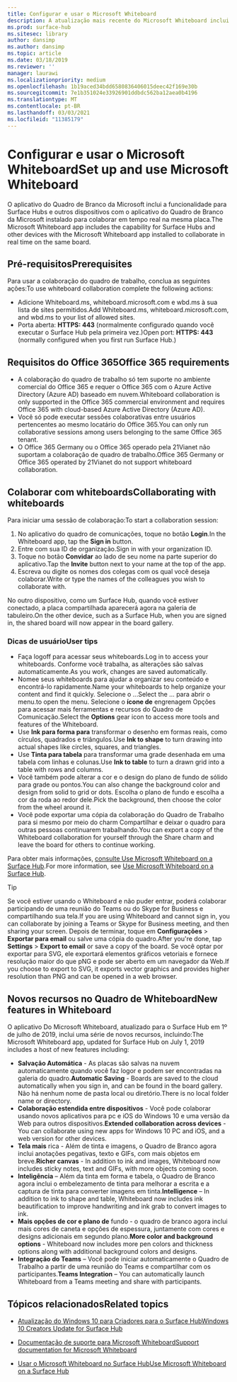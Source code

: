 ```yaml
---
title: Configurar e usar o Microsoft Whiteboard
description: A atualização mais recente do Microsoft Whiteboard inclui a capacidade de dois Surface Hubs colaborarem em tempo real na mesma placa.
ms.prod: surface-hub
ms.sitesec: library
author: dansimp
ms.author: dansimp
ms.topic: article
ms.date: 03/18/2019
ms.reviewer: ''
manager: laurawi
ms.localizationpriority: medium
ms.openlocfilehash: 1b19aced34bdd6580836406015deec42f169e30b
ms.sourcegitcommit: 7e1b351024e33926901ddbdc562ba12aea0b4196
ms.translationtype: MT
ms.contentlocale: pt-BR
ms.lasthandoff: 03/03/2021
ms.locfileid: "11385179"
---
```

# <a name="set-up-and-use-microsoft-whiteboard"></a><span data-ttu-id="0cfc0-103">Configurar e usar o Microsoft Whiteboard</span><span class="sxs-lookup"><span data-stu-id="0cfc0-103">Set up and use Microsoft Whiteboard</span></span>

<span data-ttu-id="0cfc0-104">O aplicativo do Quadro de Branco da Microsoft inclui a funcionalidade para Surface Hubs e outros dispositivos com o aplicativo do Quadro de Branco da Microsoft instalado para colaborar em tempo real na mesma placa.</span><span class="sxs-lookup"><span data-stu-id="0cfc0-104">The Microsoft Whiteboard app includes the capability for Surface Hubs and other devices with the Microsoft Whiteboard app installed to collaborate in real time on the same board.</span></span>

## <a name="prerequisites"></a><span data-ttu-id="0cfc0-105">Pré-requisitos</span><span class="sxs-lookup"><span data-stu-id="0cfc0-105">Prerequisites</span></span>

<span data-ttu-id="0cfc0-106">Para usar a colaboração do quadro de trabalho, conclua as seguintes ações:</span><span class="sxs-lookup"><span data-stu-id="0cfc0-106">To use whiteboard collaboration complete the following actions:</span></span>

- <span data-ttu-id="0cfc0-107">Adicione Whiteboard.ms, whiteboard.microsoft.com e wbd.ms à sua lista de sites permitidos.</span><span class="sxs-lookup"><span data-stu-id="0cfc0-107">Add  Whiteboard.ms, whiteboard.microsoft.com, and wbd.ms to your list of allowed sites.</span></span>
- <span data-ttu-id="0cfc0-108">Porta aberta: **HTTPS: 443** (normalmente configurado quando você executar o Surface Hub pela primeira vez.)</span><span class="sxs-lookup"><span data-stu-id="0cfc0-108">Open port: **HTTPS: 443** (normally configured when you first run Surface Hub.)</span></span>

## <a name="office-365-requirements"></a><span data-ttu-id="0cfc0-109">Requisitos do Office 365</span><span class="sxs-lookup"><span data-stu-id="0cfc0-109">Office 365 requirements</span></span>

- <span data-ttu-id="0cfc0-110">A colaboração do quadro de trabalho só tem suporte no ambiente comercial do Office 365 e requer o Office 365 com o Azure Active Directory (Azure AD) baseado em nuvem.</span><span class="sxs-lookup"><span data-stu-id="0cfc0-110">Whiteboard collaboration is only supported in the Office 365 commercial environment and requires Office 365 with cloud-based Azure Active Directory (Azure AD).</span></span>
- <span data-ttu-id="0cfc0-111">Você só pode executar sessões colaborativas entre usuários pertencentes ao mesmo locatário do Office 365.</span><span class="sxs-lookup"><span data-stu-id="0cfc0-111">You can only run collaborative sessions among users belonging to the same Office 365 tenant.</span></span>
- <span data-ttu-id="0cfc0-112">O Office 365 Germany ou o Office 365 operado pela 21Vianet não suportam a colaboração de quadro de trabalho.</span><span class="sxs-lookup"><span data-stu-id="0cfc0-112">Office 365 Germany or Office 365 operated by 21Vianet do not support whiteboard collaboration.</span></span>

## <a name="collaborating-with-whiteboards"></a><span data-ttu-id="0cfc0-113">Colaborar com whiteboards</span><span class="sxs-lookup"><span data-stu-id="0cfc0-113">Collaborating with whiteboards</span></span>

<span data-ttu-id="0cfc0-114">Para iniciar uma sessão de colaboração:</span><span class="sxs-lookup"><span data-stu-id="0cfc0-114">To start a collaboration session:</span></span>

1. <span data-ttu-id="0cfc0-115">No aplicativo do quadro de comunicações, toque no botão **Login**.</span><span class="sxs-lookup"><span data-stu-id="0cfc0-115">In the Whiteboard app, tap the **Sign in** button.</span></span>
2. <span data-ttu-id="0cfc0-116">Entre com sua ID de organização.</span><span class="sxs-lookup"><span data-stu-id="0cfc0-116">Sign in with your organization ID.</span></span>
3. <span data-ttu-id="0cfc0-117">Toque no botão **Convidar** ao lado de seu nome na parte superior do aplicativo.</span><span class="sxs-lookup"><span data-stu-id="0cfc0-117">Tap the **Invite** button next to your name at the top of the app.</span></span>
4. <span data-ttu-id="0cfc0-118">Escreva ou digite os nomes dos colegas com os qual você deseja colaborar.</span><span class="sxs-lookup"><span data-stu-id="0cfc0-118">Write or type the names of the colleagues you wish to collaborate with.</span></span>

<span data-ttu-id="0cfc0-119">No outro dispositivo, como um Surface Hub, quando você estiver conectado, a placa compartilhada aparecerá agora na galeria de tabuleiro.</span><span class="sxs-lookup"><span data-stu-id="0cfc0-119">On the other device, such as a Surface Hub, when you are signed in, the shared board will now appear in the board gallery.</span></span>

### <a name="user-tips"></a><span data-ttu-id="0cfc0-120">Dicas de usuário</span><span class="sxs-lookup"><span data-stu-id="0cfc0-120">User tips</span></span>

- <span data-ttu-id="0cfc0-121">Faça logoff para acessar seus whiteboards.</span><span class="sxs-lookup"><span data-stu-id="0cfc0-121">Log in to access your whiteboards.</span></span> <span data-ttu-id="0cfc0-122">Conforme você trabalha, as alterações são salvas automaticamente.</span><span class="sxs-lookup"><span data-stu-id="0cfc0-122">As you work, changes are saved automatically.</span></span>
- <span data-ttu-id="0cfc0-123">Nomee seus whiteboards para ajudar a organizar seu conteúdo e encontrá-lo rapidamente.</span><span class="sxs-lookup"><span data-stu-id="0cfc0-123">Name your whiteboards to help organize your content and find it quickly.</span></span> <span data-ttu-id="0cfc0-124">Selecione o ...</span><span class="sxs-lookup"><span data-stu-id="0cfc0-124">Select the …</span></span> <span data-ttu-id="0cfc0-125">para abrir o menu.</span><span class="sxs-lookup"><span data-stu-id="0cfc0-125">to open the menu.</span></span> <span data-ttu-id="0cfc0-126">Selecione o **ícone de** engrenagem Opções para acessar mais ferramentas e recursos do Quadro de Comunicação.</span><span class="sxs-lookup"><span data-stu-id="0cfc0-126">Select the **Options** gear icon to access more tools and features of the Whiteboard.</span></span>
- <span data-ttu-id="0cfc0-127">Use **Ink para forma para** transformar o desenho em formas reais, como círculos, quadrados e triângulos.</span><span class="sxs-lookup"><span data-stu-id="0cfc0-127">Use **Ink to shape** to turn drawing into actual shapes like circles, squares, and triangles.</span></span>
- <span data-ttu-id="0cfc0-128">Use **Tinta para tabela** para transformar uma grade desenhada em uma tabela com linhas e colunas.</span><span class="sxs-lookup"><span data-stu-id="0cfc0-128">Use **Ink to table** to turn a drawn grid into a table with rows and columns.</span></span>
- <span data-ttu-id="0cfc0-129">Você também pode alterar a cor e o design do plano de fundo de sólido para grade ou pontos.</span><span class="sxs-lookup"><span data-stu-id="0cfc0-129">You can also change the background color and design from solid to grid or dots.</span></span> <span data-ttu-id="0cfc0-130">Escolha o plano de fundo e escolha a cor da roda ao redor dele.</span><span class="sxs-lookup"><span data-stu-id="0cfc0-130">Pick the background, then choose the color from the wheel around it.</span></span>
- <span data-ttu-id="0cfc0-131">Você pode exportar uma cópia da colaboração do Quadro de Trabalho para si mesmo por meio do charm Compartilhar e deixar o quadro para outras pessoas continuarem trabalhando.</span><span class="sxs-lookup"><span data-stu-id="0cfc0-131">You can export a copy of the Whiteboard collaboration for yourself through the Share charm and leave the board for others to continue working.</span></span>

<span data-ttu-id="0cfc0-132">Para obter mais informações, [consulte Use Microsoft Whiteboard on a Surface Hub](https://support.office.com/article/use-microsoft-whiteboard-on-a-surface-hub-5c594985-129d-43f9-ace5-7dee96f7621d).</span><span class="sxs-lookup"><span data-stu-id="0cfc0-132">For more information, see [Use Microsoft Whiteboard on a Surface Hub](https://support.office.com/article/use-microsoft-whiteboard-on-a-surface-hub-5c594985-129d-43f9-ace5-7dee96f7621d).</span></span>

> [!TIP]
>  <span data-ttu-id="0cfc0-133">Se você estiver usando o Whiteboard e não puder entrar, poderá colaborar participando de uma reunião do Teams ou do Skype for Business e compartilhando sua tela.</span><span class="sxs-lookup"><span data-stu-id="0cfc0-133">If you are using Whiteboard and cannot sign in, you can collaborate by joining a Teams or Skype for Business meeting, and then sharing your screen.</span></span> <span data-ttu-id="0cfc0-134">Depois de terminar, toque em **Configurações**  >  **Exportar para email** ou salve uma cópia do quadro.</span><span class="sxs-lookup"><span data-stu-id="0cfc0-134">After you're done, tap **Settings** > **Export to email** or save a copy of the board.</span></span> <span data-ttu-id="0cfc0-135">Se você optar por exportar para SVG, ele exportará elementos gráficos vetoriais e fornece resolução maior do que pNG e pode ser aberto em um navegador da Web.</span><span class="sxs-lookup"><span data-stu-id="0cfc0-135">If you choose to export to SVG, it exports vector graphics and provides higher resolution than PNG and can be opened in a web browser.</span></span>

## <a name="new-features-in-whiteboard"></a><span data-ttu-id="0cfc0-136">Novos recursos no Quadro de Whiteboard</span><span class="sxs-lookup"><span data-stu-id="0cfc0-136">New features in Whiteboard</span></span>

<span data-ttu-id="0cfc0-137">O aplicativo Do Microsoft Whiteboard, atualizado para o Surface Hub em 1º de julho de 2019, inclui uma série de novos recursos, incluindo:</span><span class="sxs-lookup"><span data-stu-id="0cfc0-137">The Microsoft Whiteboard app, updated for Surface Hub on July 1, 2019 includes a host of new features including:</span></span>

- <span data-ttu-id="0cfc0-138">**Salvação Automática** - As placas são salvas na nuvem automaticamente quando você faz logor e podem ser encontradas na galeria do quadro.</span><span class="sxs-lookup"><span data-stu-id="0cfc0-138">**Automatic Saving** - Boards are saved to the cloud automatically when you sign in, and can be found in the board gallery.</span></span> <span data-ttu-id="0cfc0-139">Não há nenhum nome de pasta local ou diretório.</span><span class="sxs-lookup"><span data-stu-id="0cfc0-139">There is no local folder name or directory.</span></span>
- <span data-ttu-id="0cfc0-140">**Colaboração estendida entre dispositivos** - Você pode colaborar usando novos aplicativos para pc e iOS do Windows 10 e uma versão da Web para outros dispositivos.</span><span class="sxs-lookup"><span data-stu-id="0cfc0-140">**Extended collaboration across devices** - You can collaborate using new apps for Windows 10 PC and iOS, and a web version for other devices.</span></span>
- <span data-ttu-id="0cfc0-141">**Tela mais** rica - Além de tinta e imagens, o Quadro de Branco agora inclui anotações pegativas, texto e GIFs, com mais objetos em breve.</span><span class="sxs-lookup"><span data-stu-id="0cfc0-141">**Richer canvas** - In addition to ink and images, Whiteboard now includes sticky notes, text and GIFs, with more objects coming soon.</span></span>
- <span data-ttu-id="0cfc0-142">**Inteligência** – Além da tinta em forma e tabela, o Quadro de Branco agora inclui o embelezamento de tinta para melhorar a escrita e a captura de tinta para converter imagens em tinta.</span><span class="sxs-lookup"><span data-stu-id="0cfc0-142">**Intelligence** – In addition to ink to shape and table, Whiteboard now includes ink beautification to improve handwriting and ink grab to convert images to ink.</span></span>
- <span data-ttu-id="0cfc0-143">**Mais opções de cor e plano de** fundo - o quadro de branco agora inclui mais cores de caneta e opções de espessura, juntamente com cores e designs adicionais em segundo plano.</span><span class="sxs-lookup"><span data-stu-id="0cfc0-143">**More color and background options** - Whiteboard now includes more pen colors and thickness options along with additional background colors and designs.</span></span>
- <span data-ttu-id="0cfc0-144">**Integração do Teams** – Você pode iniciar automaticamente o Quadro de Trabalho a partir de uma reunião do Teams e compartilhar com os participantes.</span><span class="sxs-lookup"><span data-stu-id="0cfc0-144">**Teams Integration** – You can automatically launch Whiteboard from a Teams meeting and share with participants.</span></span>


## <a name="related-topics"></a><span data-ttu-id="0cfc0-145">Tópicos relacionados</span><span class="sxs-lookup"><span data-stu-id="0cfc0-145">Related topics</span></span>

- [<span data-ttu-id="0cfc0-146">Atualização do Windows 10 para Criadores para o Surface Hub</span><span class="sxs-lookup"><span data-stu-id="0cfc0-146">Windows 10 Creators Update for Surface Hub</span></span>](https://www.microsoft.com/surface/support/surface-hub/windows-10-creators-update-surface-hub)

- [<span data-ttu-id="0cfc0-147">Documentação de suporte para Microsoft Whiteboard</span><span class="sxs-lookup"><span data-stu-id="0cfc0-147">Support documentation for Microsoft Whiteboard</span></span>](https://support.office.com/article/Whiteboard-Help-0c0f2aa0-b1bb-491c-b814-fd22de4d7c01)

- [<span data-ttu-id="0cfc0-148">Usar o Microsoft Whiteboard no Surface Hub</span><span class="sxs-lookup"><span data-stu-id="0cfc0-148">Use Microsoft Whiteboard on a Surface Hub</span></span>](https://support.office.com/article/use-microsoft-whiteboard-on-a-surface-hub-5c594985-129d-43f9-ace5-7dee96f7621d)
